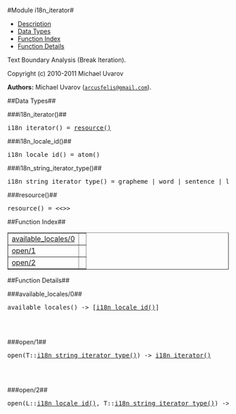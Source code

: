 

#Module i18n_iterator#
* [Description](#description)
* [Data Types](#types)
* [Function Index](#index)
* [Function Details](#functions)


Text Boundary Analysis (Break Iteration).



Copyright (c) 2010-2011 Michael Uvarov

__Authors:__ Michael Uvarov ([`arcusfelis@gmail.com`](mailto:arcusfelis@gmail.com)).
<a name="types"></a>

##Data Types##




###<a name="type-i18n_iterator">i18n_iterator()</a>##



<pre>i18n_iterator() = <a href="#type-resource">resource()</a></pre>



###<a name="type-i18n_locale_id">i18n_locale_id()</a>##



<pre>i18n_locale_id() = atom()</pre>



###<a name="type-i18n_string_iterator_type">i18n_string_iterator_type()</a>##



<pre>i18n_string_iterator_type() = grapheme | word | sentence | line | word_only</pre>



###<a name="type-resource">resource()</a>##



<pre>resource() = &lt;&lt;&gt;&gt;</pre>
<a name="index"></a>

##Function Index##


<table width="100%" border="1" cellspacing="0" cellpadding="2" summary="function index"><tr><td valign="top"><a href="#available_locales-0">available_locales/0</a></td><td></td></tr><tr><td valign="top"><a href="#open-1">open/1</a></td><td></td></tr><tr><td valign="top"><a href="#open-2">open/2</a></td><td></td></tr></table>


<a name="functions"></a>

##Function Details##

<a name="available_locales-0"></a>

###available_locales/0##




<pre>available_locales() -> [<a href="#type-i18n_locale_id">i18n_locale_id()</a>]</pre>
<br></br>


<a name="open-1"></a>

###open/1##




<pre>open(T::<a href="#type-i18n_string_iterator_type">i18n_string_iterator_type()</a>) -> <a href="#type-i18n_iterator">i18n_iterator()</a></pre>
<br></br>


<a name="open-2"></a>

###open/2##




<pre>open(L::<a href="#type-i18n_locale_id">i18n_locale_id()</a>, T::<a href="#type-i18n_string_iterator_type">i18n_string_iterator_type()</a>) -> <a href="#type-i18n_iterator">i18n_iterator()</a></pre>
<br></br>


